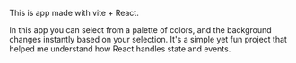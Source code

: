 This is app made with vite + React.

In this app you can select from a palette of colors, and the background changes instantly based on your selection. It's a simple yet fun project that helped me understand how React handles state and events.